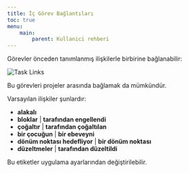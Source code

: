 ```yaml
---
title: İç Görev Bağlantıları
toc: true
menu:
    main:
        parent: Kullanici rehberi
---
```


Görevler önceden tanımlanmış ilişkilerle birbirine bağlanabilir:

![Task Links](/images/v1/internal-task-links.png)

Bu görevleri projeler arasında bağlamak da mümkündür.

Varsayılan ilişkiler şunlardır:

- **alakalı**
- **bloklar** | **tarafından engellendi**
- **çoğaltır** | **tarafından çoğaltılan**
- **bir çocuğun** | **bir ebeveyni**
- **dönüm noktası hedefliyor** | **bir dönüm noktası**
- **düzeltmeler** | **tarafından düzeltildi**

Bu etiketler uygulama ayarlarından değiştirilebilir.
